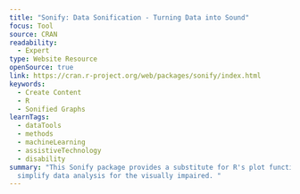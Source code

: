 ```yaml
---
title: "Sonify: Data Sonification - Turning Data into Sound"
focus: Tool
source: CRAN
readability:
  - Expert
type: Website Resource
openSource: true
link: https://cran.r-project.org/web/packages/sonify/index.html
keywords:
  - Create Content
  - R
  - Sonified Graphs
learnTags:
  - dataTools
  - methods
  - machineLearning
  - assistiveTechnology
  - disability
summary: "This Sonify package provides a substitute for R's plot function to
  simplify data analysis for the visually impaired. "
---
```

